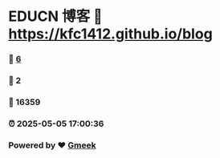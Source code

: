 # EDUCN 博客 :link: https://kfc1412.github.io/blog 
### :page_facing_up: [6](https://kfc1412.github.io/blog/tag.html) 
### :speech_balloon: 2 
### :hibiscus: 16359 
### :alarm_clock: 2025-05-05 17:00:36 
### Powered by :heart: [Gmeek](https://github.com/Meekdai/Gmeek)
